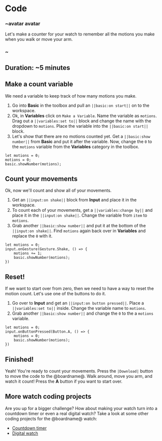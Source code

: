 # Code

### ~avatar avatar

Let's make a counter for your watch to remember all the motions you make when you walk or move your arm.

### ~

## Duration: ~5 minutes

## Make a count variable

We need a variable to keep track of how many motions you make.

1. Go into **Basic** in the toolbox and pull an `||basic:on start||` on to the workspace.
2. Ok, in **Variables** click on `Make a Variable`. Name the variable as `motions`. Drag out a `||variables:set to||` block and change the name with the dropdown to `motions`. Place the variable into the `||basic:on start||` block.
3. Let's show that there are no motions counted yet. Get a `||basic:show number||` from **Basic** and put it after the variable. Now, change the `0` to the `motions` variable from the **Variables** category in the toolbox.

```blocks
let motions = 0;
motions = 0;
basic.showNumber(motions);
```

## Count your movements

Ok, now we'll count and show all of your movements.

1. Get an `||input:on shake||` block from **Input** and place it in the workspace.
2. To count each of your movements, get a `||variables:change by||` and place it in the `||input:on shake||`. Change the variable from `item` to `motions`.
3. Grab another `||basic:show number||` and put it at the bottom of the `||input:on shake||`. Find `motions` again back over in **Variables** and replace the `0` with it.

```blocks
let motions = 0;
input.onGesture(Gesture.Shake, () => {
    motions += 1;
    basic.showNumber(motions);
})
```

## Reset!

If we want to start over from zero, then we need to have a way to reset the motion count. Let's use one of the buttons to do it.

1. Go over to **Input** and get an `||input:on button pressed||`. Place a `||variables:set to||` inside. Change the variable name to `motions`.
2. Grab another `||basic:show number||` and change the `0` to the a `motions` variable.

```blocks
let motions = 0;
input.onButtonPressed(Button.A, () => {
    motions = 0;
    basic.showNumber(motions);
})
```

## Finished!

Yeah! You're ready to count your movements. Press the `|Download|` button to move the code to the @boardname@. Walk around, move you arm, and watch it count! Press the **A** button if you want to start over.

## More watch coding projects

Are you up for a bigger challenge? How about making your watch turn into a countdown timer or even a real digital watch? Take a look at some other coding projects for the @boardname@ watch:

* [Countdown timer](/projects/watch/timer)
* [Digital watch](/projects/watch/digital-watch)